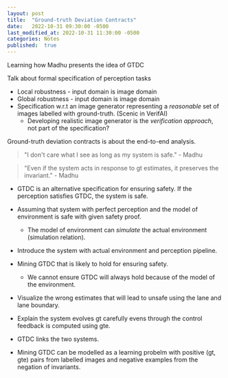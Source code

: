 ```yaml
---
layout: post
title:  "Ground-truth Deviation Contracts"
date:   2022-10-31 09:30:00 -0500
last_modified_at: 2022-10-31 11:30:00 -0500
categories: Notes
published:  true
---
```


Learning how Madhu presents the idea of GTDC

Talk about formal specification of perception tasks
+ Local robustness - input domain is image domain
+ Global robustness - input domain is image domain
+ Specification w.r.t an image generator representing a *reasonable* set of images labelled with ground-truth. (Scenic in VerifAI)
  - Developing realistic image generator is the *verification approach*, not part of the specification?

Ground-truth deviation contracts is about the end-to-end analysis.
> "I don't care what I see as long as my system is safe." - Madhu

> "Even if the system acts in response to gt estimates, it preserves the invariant." - Madhu

+ GTDC is an alternative specification for ensuring safety. If the perception satisfies GTDC, the system is safe.

+ Assuming that system with perfect perception and the model of environment is safe with given safety proof.
  - The model of environment can *simulate* the actual environment (simulation relation).
+ Introduce the system with actual environment and perception pipeline.
+ Mining GTDC that is likely to hold for ensuring safety.
  - We cannot ensure GTDC will always hold because of the model of the environment.

+ Visualize the wrong estimates that will lead to unsafe using the lane and lane boundary.
+ Explain the system evolves gt carefully evens through the control feedback is computed using gte.
+ GTDC links the two systems.

+ Mining GTDC can be modelled as a learning probelm with positive (gt, gte) pairs from labelled images and negative examples from the negation of invariants.
